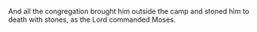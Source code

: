 And all the congregation brought him outside the camp and stoned him to death with stones, as the Lord commanded Moses.
